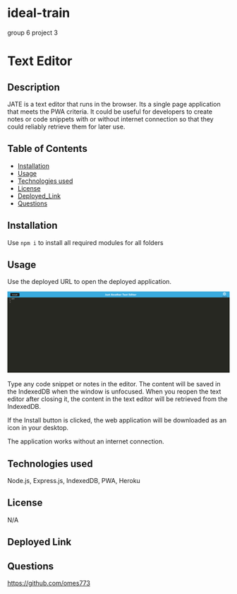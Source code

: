 # ideal-train
group 6 project 3
# Text Editor

## Description

JATE is a text editor that runs in the browser. Its a single page application that meets the PWA criteria. It could be useful for developers to create notes or code snippets with or without internet connection so that they could reliably retrieve them for later use.

## Table of Contents 

- [Installation](#installation)
- [Usage](#usage)
- [Technologies used](#technologies-used)
- [License](#license)
- [Deployed_Link](#deployed-link)
- [Questions](#questions)

## Installation

Use `npm i` to install all required modules for all folders

## Usage

Use the deployed URL to open the deployed application. 

![JATE](https://github.com/marycpriyanka/Text-Editor/blob/main/assets/screenshots/JATE.png)

Type any code snippet or notes in the editor. The content will be saved in the IndexedDB when the window is unfocused. When you reopen the text editor after closing it, the content in the text editor will be retrieved from the IndexedDB. 

If the Install button is clicked, the web application will be downloaded as an icon in your desktop.

The application works without an internet connection.

##  Technologies used

Node.js, Express.js, IndexedDB, PWA, Heroku

## License

N/A

## Deployed Link



## Questions

https://github.com/omes773

